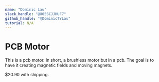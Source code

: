 ```yaml
---
name: "Dominic Lau"
slack_handle: "@U05SCJJHUF7"
github_handle: "@DominicTYLau"
tutorial: N/A
---
```


# PCB Motor

<!-- Describe your board in 2-3 sentences. What are you making? What will it do? -->
This is a pcb motor. In short, a brushless motor but in a pcb. The goal is to have it creating magnetic fields and moving magnets.
<!-- How much is it going to cost? -->
$20.90 with shipping.
